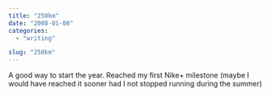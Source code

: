 ```yaml
---
title: "250km"
date: "2008-01-08"
categories:
  - "writing"

slug: "250km"
---
```


<!-- ![Nike+ Milestone](/images/2178147519.jpg) -->

A good way to start the year. Reached my first Nike+ milestone (maybe I would have reached it sooner had I not stopped running during the summer)
